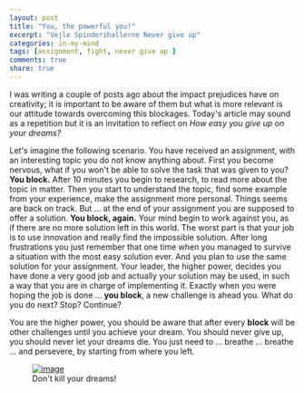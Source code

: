 ```yaml
---
layout: post
title: "You, the powerful you!"
excerpt: "Vejle Spinderihallerne Never give up"
categories: in-my-mind
tags: [assignment, fight, never give up ]
comments: true
share: true
---
```


I was writing a couple of posts ago about the impact prejudices have on creativity; it is important to be aware of them but what is more relevant is our attitude towards overcoming this blockages. Today's article may sound as a repetition but it is an invitation to reflect on *How easy you give up on your dreams?*

Let's imagine the following scenario. You have received an assignment, with an interesting topic you do not know anything about. First you become nervous, what if you won't be able to solve the task that was given to you? __You block.__ After 10 minutes you begin to research, to read more about the topic in matter. Then you start to understand the topic, find some example from your experience, make the assignment more personal. Things seems are back on track. But ... at the end of your assignment you are supposed to offer a solution. __You block, again.__ Your mind begin to work against you, as if there are no more solution left in this world. The worst part is that your job is to use innovation and really find the impossible solution. After long frustrations you just remember that one time when you managed to survive a situation with the most easy solution ever. And you plan to use the same solution for your assignment. Your leader, the higher power, decides you have done a very good job and actually your solution may be used, in such a way that you are in charge of implementing it. Exactly when you were hoping the job is done ... __you block__, a new challenge is ahead you. What do you do next? Stop? Continue?

You are the higher power, you should be aware that after every __block__ will be other challenges until you achieve your dream. You should never give up, you should never let your dreams die. You just need to ... breathe ... breathe ... and persevere, by starting from where you left.

<figure>
	<a href="{{site.url}}/images/in-my-mind/22-09-2015/imageedit_2_4202337097.jpg"><img src="{{site.url}}/images/in-my-mind/22-09-2015/imageedit_2_4202337097.jpg" alt="image"></a>
	<figcaption> Don't kill your dreams! </figcaption>
</figure>
